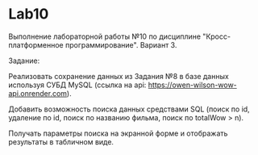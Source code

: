 # Lab10
Выполнение лабораторной работы №10 по дисциплине "Кросс-платформенное программирование".
Вариант 3.

Задание:

Реализовать сохранение данных из Задания №8 в базе данных используя СУБД MySQL (ссылка на api: https://owen-wilson-wow-api.onrender.com).

Добавить возможность поиска данных средствами SQL (поиск по id, удаление по id, поиск по названию фильма, поиск по totalWow > n).

Получать параметры поиска на экранной форме и отображать результаты в табличном виде.
